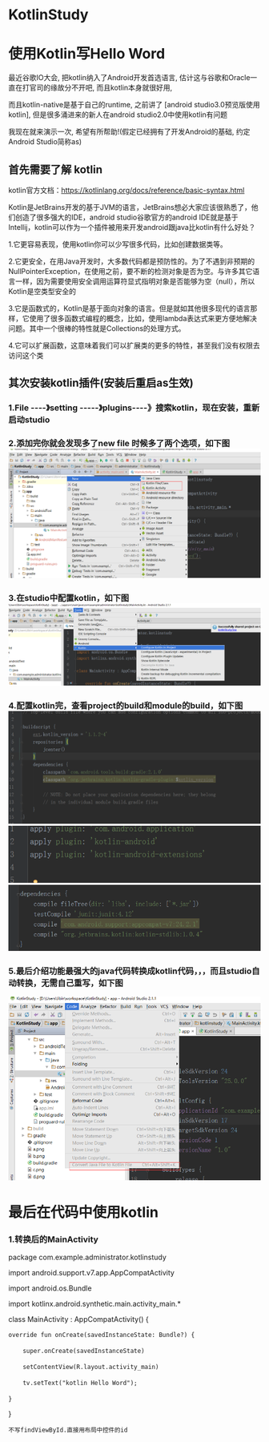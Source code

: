 # KotlinStudy
使用Kotlin写Hello Word
========================
最近谷歌IO大会, 把kotlin纳入了Android开发首选语言, 估计这与谷歌和Oracle一直在打官司的缘故分不开吧, 而且kotlin本身就很好用,

而且kotlin-native是基于自己的runtime, 之前讲了 [android studio3.0预览版使用kotlin], 但是很多涌进来的新人在android studio2.0中使用kotlin有问题

我现在就来演示一次, 希望有所帮助!(假定已经拥有了开发Android的基础, 约定Android Studio简称as)

首先需要了解 kotlin
-------------------
kotlin官方文档：https://kotlinlang.org/docs/reference/basic-syntax.html

Kotlin是JetBrains开发的基于JVM的语言，JetBrains想必大家应该很熟悉了，他们创造了很多强大的IDE，android studio谷歌官方的android IDE就是基于Intellij，kotlin可以作为一个插件被用来开发android跟java比kotlin有什么好处？

1.它更容易表现，使用kotlin你可以少写很多代码，比如创建数据类等。

2.它更安全，在用Java开发时，大多数代码都是预防性的。为了不遇到非预期的NullPointerException，在使用之前，要不断的检测对象是否为空。与许多其它语言一样，因为需要使用安全调用运算符显式指明对象是否能够为空（null），所以Kotlin是空类型安全的

3.它是函数式的，Kotlin是基于面向对象的语言。但是就如其他很多现代的语言那样，它使用了很多函数式编程的概念，比如，使用lambda表达式来更方便地解决问题。其中一个很棒的特性就是Collections的处理方式。

4.它可以扩展函数，这意味着我们可以扩展类的更多的特性，甚至我们没有权限去访问这个类




其次安装kotlin插件(安装后重启as生效)
-----------------------------


### 1.File ----》setting -----》plugins----》搜索kotlin，现在安装，重新启动studio

### 2.添加完你就会发现多了new file 时候多了两个选项，如下图![](https://github.com/libin-Android/KotlinStudyTwo/blob/master/a.png)

### 3.在studio中配置kotlin，如下图![](https://github.com/libin-Android/KotlinStudyTwo/blob/master/b.png)

### 4.配置kotlin完，查看project的build和module的build，如下图![](https://github.com/libin-Android/KotlinStudyTwo/blob/master/c.png) ![](https://github.com/libin-Android/KotlinStudyTwo/blob/master/d.png) ![](https://github.com/libin-Android/KotlinStudyTwo/blob/master/e.png)

### 5.最后介绍功能最强大的java代码转换成kotlin代码，，，而且studio自动转换，无需自己重写，如下图
![](https://github.com/libin-Android/KotlinStudyTwo/blob/master/f.png)

最后在代码中使用kotlin
==========================
### 1.转换后的MainActivity
   package com.example.administrator.kotlinstudy

import android.support.v7.app.AppCompatActivity

import android.os.Bundle

import kotlinx.android.synthetic.main.activity_main.*

class MainActivity : AppCompatActivity() {

    override fun onCreate(savedInstanceState: Bundle?) {
    
        super.onCreate(savedInstanceState)
        
        setContentView(R.layout.activity_main)
        
        tv.setText("kotlin Hello Word");
        
    }
    
}

 `不写findViewById.直接用布局中控件的id`

